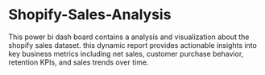 # Shopify-Sales-Analysis
This power bi dash board contains a analysis and visualization about the shopify sales dataset. this dynamic report provides actionable insights into key business metrics including net sales, customer purchase behavior, retention KPIs, and sales trends over time.
